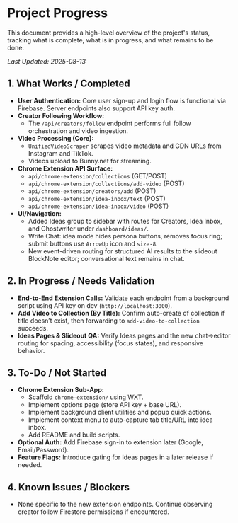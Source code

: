 # Project Progress

This document provides a high-level overview of the project's status, tracking what is complete, what is in progress, and what remains to be done.

_Last Updated: 2025-08-13_

## 1. What Works / Completed

- **User Authentication:** Core user sign-up and login flow is functional via Firebase. Server endpoints also support API key auth.
- **Creator Following Workflow:**
  - The `/api/creators/follow` endpoint performs full follow orchestration and video ingestion.
- **Video Processing (Core):**
  - `UnifiedVideoScraper` scrapes video metadata and CDN URLs from Instagram and TikTok.
  - Videos upload to Bunny.net for streaming.
- **Chrome Extension API Surface:**
  - `api/chrome-extension/collections` (GET/POST)
  - `api/chrome-extension/collections/add-video` (POST)
  - `api/chrome-extension/creators/add` (POST)
  - `api/chrome-extension/idea-inbox/text` (POST)
  - `api/chrome-extension/idea-inbox/video` (POST)
- **UI/Navigation:**
  - Added Ideas group to sidebar with routes for Creators, Idea Inbox, and Ghostwriter under `dashboard/ideas/`.
  - Write Chat: idea mode hides persona buttons, removes focus ring; submit buttons use `ArrowUp` icon and `size-8`.
  - New event-driven routing for structured AI results to the slideout BlockNote editor; conversational text remains in chat.

## 2. In Progress / Needs Validation

- **End-to-End Extension Calls:** Validate each endpoint from a background script using API key on dev (`http://localhost:3000`).
- **Add Video to Collection (By Title):** Confirm auto-create of collection if title doesn’t exist, then forwarding to `add-video-to-collection` succeeds.
- **Ideas Pages & Slideout QA:** Verify Ideas pages and the new chat→editor routing for spacing, accessibility (focus states), and responsive behavior.

## 3. To-Do / Not Started

- **Chrome Extension Sub-App:**
  - Scaffold `chrome-extension/` using WXT.
  - Implement options page (store API key + base URL).
  - Implement background client utilities and popup quick actions.
  - Implement context menu to auto-capture tab title/URL into idea inbox.
  - Add README and build scripts.
- **Optional Auth:** Add Firebase sign-in to extension later (Google, Email/Password).
- **Feature Flags:** Introduce gating for Ideas pages in a later release if needed.

## 4. Known Issues / Blockers

- None specific to the new extension endpoints. Continue observing creator follow Firestore permissions if encountered.
